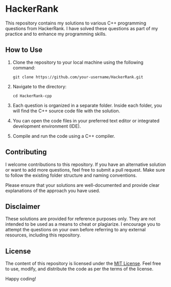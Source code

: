 # HackerRank

This repository contains my solutions to various C++ programming questions from HackerRank. I have solved these questions as part of my practice and to enhance my programming skills.

## How to Use

1. Clone the repository to your local machine using the following command:
   ```
   git clone https://github.com/your-username/HackerRank.git
   ```

2. Navigate to the directory:
   ```
   cd HackerRank-cpp
   ```

3. Each question is organized in a separate folder. Inside each folder, you will find the C++ source code file with the solution.

4. You can open the code files in your preferred text editor or integrated development environment (IDE).

5. Compile and run the code using a C++ compiler.

## Contributing

I welcome contributions to this repository. If you have an alternative solution or want to add more questions, feel free to submit a pull request. Make sure to follow the existing folder structure and naming conventions.

Please ensure that your solutions are well-documented and provide clear explanations of the approach you have used.

## Disclaimer

These solutions are provided for reference purposes only. They are not intended to be used as a means to cheat or plagiarize. I encourage you to attempt the questions on your own before referring to any external resources, including this repository.

## License

The content of this repository is licensed under the [MIT License](LICENSE). Feel free to use, modify, and distribute the code as per the terms of the license.

Happy coding!
